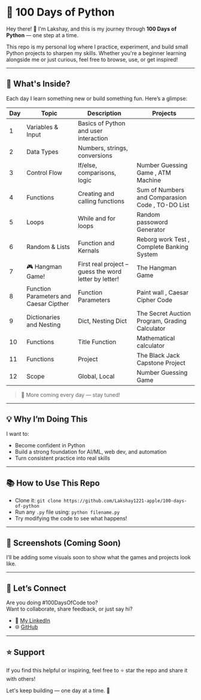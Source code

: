 # 🐍 100 Days of Python

Hey there! 👋 I'm Lakshay, and this is my journey through **100 Days of Python** — one step at a time.

This repo is my personal log where I practice, experiment, and build small Python projects to sharpen my skills. Whether you're a beginner learning alongside me or just curious, feel free to browse, use, or get inspired!

---

## 🚀 What's Inside?

Each day I learn something new or build something fun. Here’s a glimpse:

| Day | Topic | Description | Projects |
|-----|-------|-------------|----------|
| 1   | Variables & Input | Basics of Python and user interaction | 
| 2   | Data Types        | Numbers, strings, conversions |
| 3   | Control Flow      | If/else, comparisons, logic  | Number Guessing Game , ATM Machine| 
| 4   | Functions         | Creating and calling functions | Sum of Numbers and Comparasion Code , TO-DO List |
| 5   | Loops             | While and for loops | Random passoword Generator |
| 6   | Random & Lists    | Function and Kernals | Reborg work Test , Complete Banking System |
| 7   | 🎮 Hangman Game!  | First real project – guess the word letter by letter! | The Hangman Game |
| 8   | Function Parameters and Caesar Cipther | Function Parameters | Paint wall , Caesar Cipher Code |
| 9   | Dictionaries and Nesting | Dict, Nesting Dict | The Secret Auction Program, Grading Calculator |
| 10  |Functions | Title Function | Mathematical calculator |
| 11  |Functions |Project | The Black Jack Capstone Project |
| 12  |Scope |Global, Local | Number Guessing Game |


> 📌 More coming every day — stay tuned!

---

## 💡 Why I’m Doing This

I want to:
- Become confident in Python
- Build a strong foundation for AI/ML, web dev, and automation
- Turn consistent practice into real skills

---

## 📚 How to Use This Repo

- Clone it: `git clone https://github.com/Lakshay1221-apple/100-days-of-python`
- Run any `.py` file using: `python filename.py`
- Try modifying the code to see what happens!

---

## 📸 Screenshots (Coming Soon)

I’ll be adding some visuals soon to show what the games and projects look like.

---

## 🙌 Let’s Connect

Are you doing #100DaysOfCode too?  
Want to collaborate, share feedback, or just say hi?

- 💼 [My LinkedIn](www.linkedin.com/in/lakshay-raj-b53709303)
- 🌐 [GitHub](https://github.com/Lakshay1221-apple)

---

## ⭐ Support

If you find this helpful or inspiring, feel free to ⭐ star the repo and share it with others!

Let's keep building — one day at a time. 💪

